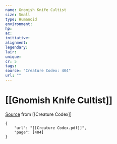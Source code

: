 ```yaml
---
name: Gnomish Knife Cultist
size: Small
type: Humanoid
environment: 
hp: 
ac: 
initiative: 
alignment: 
legendary: 
lair: 
unique: 
cr: 5
tags: 
source: "Creature Codex: 404"
url: ""
---
```

# [[Gnomish Knife Cultist]]

[Source](zotero://open-pdf/library/items/NTNKJRHG?page=404) from [[Creature Codex]]

```pdf
{
	"url": "[[Creature Codex.pdf]]",
	"page": [404]
}
```

